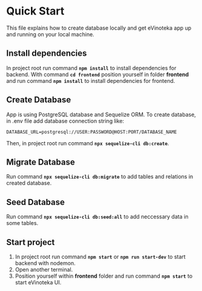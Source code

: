 # Quick Start
This file explains how to create database locally and get eVinoteka app up and running on your local machine.

## Install dependencies
In project root run command **`npm install`** to install dependencies for backend.
With command **`cd frontend`** position yourself in folder **frontend** and run command **`npm install`** to install dependencies for frontend.

## Create Database
App is using PostgreSQL database and Sequelize ORM.
To create database, in .env file add database connection string like:
```
DATABASE_URL=postgresql://USER:PASSWORD@HOST:PORT/DATABASE_NAME
```
Then, in project root run command **`npx sequelize-cli db:create`**.

## Migrate Database
Run command **`npx sequelize-cli db:migrate`** to add tables and relations in created database.

## Seed Database
Run command **`npx sequelize-cli db:seed:all`** to add neccessary data in some tables.

## Start project
1. In project root run command **`npm start`** or **`npm run start-dev`** to start backend with nodemon.
2. Open another terminal.
3. Position yourself within **frontend** folder and run command **`npm start`** to start eVinoteka UI.
